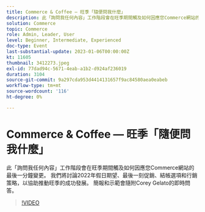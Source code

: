 ```yaml
---
title: Commerce & Coffee — 旺季「隨便問我什麼」
description: 此「詢問我任何內容」工作階段會在旺季期間觸及如何因應您Commerce網站的最後一分鐘變更。 我們將討論2022年假日期望、最後一刻促銷、結帳選項和行銷策略，以協助推動旺季的成功發展。 簡報和示範會隨附Corey Gelato的即時問答。
solution: Commerce
topic: Commerce
role: Admin, Leader, User
level: Beginner, Intermediate, Experienced
doc-type: Event
last-substantial-update: 2023-01-06T00:00:00Z
kt: 11605
thumbnail: 3412273.jpeg
exl-id: 77dad94c-5671-4eab-a1b2-d924af236019
duration: 3104
source-git-commit: 9a297cda953d4414131657f9ac84580aea0eabeb
workflow-type: tm+mt
source-wordcount: '116'
ht-degree: 0%

---
```


# Commerce &amp; Coffee — 旺季「隨便問我什麼」

此「詢問我任何內容」工作階段會在旺季期間觸及如何因應您Commerce網站的最後一分鐘變更。 我們將討論2022年假日期望、最後一刻促銷、結帳選項和行銷策略，以協助推動旺季的成功發展。 簡報和示範會隨附Corey Gelato的即時問答。

>[!VIDEO](https://video.tv.adobe.com/v/3412273/?quality=12&learn=on)
